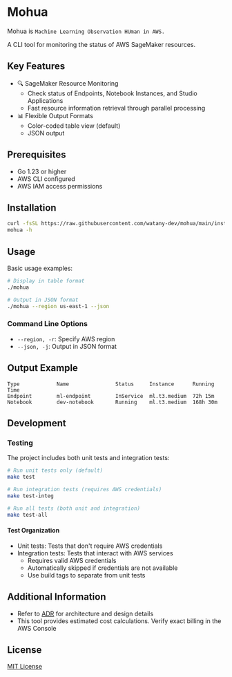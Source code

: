 # Mohua

Mohua is `Machine Learning Observation HUman in AWS.`

A CLI tool for monitoring the status of AWS SageMaker resources.

## Key Features

- 🔍 SageMaker Resource Monitoring
  - Check status of Endpoints, Notebook Instances, and Studio Applications
  - Fast resource information retrieval through parallel processing
- 📊 Flexible Output Formats
  - Color-coded table view (default)
  - JSON output

## Prerequisites

- Go 1.23 or higher
- AWS CLI configured
- AWS IAM access permissions

## Installation

```bash
curl -fsSL https://raw.githubusercontent.com/watany-dev/mohua/main/install.sh | sh
mohua -h
```

## Usage

Basic usage examples:

```bash
# Display in table format
./mohua

# Output in JSON format
./mohua --region us-east-1 --json
```

### Command Line Options

- `--region, -r`: Specify AWS region
- `--json, -j`: Output in JSON format

## Output Example

```text
Type            Name               Status     Instance      Running Time
Endpoint        ml-endpoint        InService  ml.t3.medium  72h 15m 
Notebook        dev-notebook       Running    ml.t3.medium  168h 30m
```

## Development

### Testing

The project includes both unit tests and integration tests:

```bash
# Run unit tests only (default)
make test

# Run integration tests (requires AWS credentials)
make test-integ

# Run all tests (both unit and integration)
make test-all
```

#### Test Organization
- Unit tests: Tests that don't require AWS credentials
- Integration tests: Tests that interact with AWS services
  - Requires valid AWS credentials
  - Automatically skipped if credentials are not available
  - Use build tags to separate from unit tests

## Additional Information

- Refer to [ADR](docs/adr/) for architecture and design details
- This tool provides estimated cost calculations. Verify exact billing in the AWS Console

## License

[MIT License](LICENSE)
